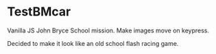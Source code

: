 # TestBMcar
Vanilla JS
John Bryce School mission.
Make images move on keypress.

Decided to make it look like an old school flash racing game.
